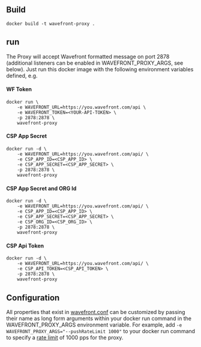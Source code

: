 ## Build

    docker build -t wavefront-proxy .

## run

The Proxy will accept Wavefront formatted message on port 2878 (additional listeners can be enabled in WAVEFRONT_PROXY_ARGS, see below). 
Just run this docker image with the following environment variables defined, e.g. 

#### WF Token

    docker run \
        -e WAVEFRONT_URL=https://you.wavefront.com/api \
        -e WAVEFRONT_TOKEN=<YOUR-API-TOKEN> \
        -p 2878:2878 \
        wavefront-proxy

#### CSP App Secret

    docker run -d \
        -e WAVEFRONT_URL=https://you.wavefront.com/api/ \
        -e CSP_APP_ID=<CSP_APP_ID> \
        -e CSP_APP_SECRET=<CSP_APP_SECRET> \
        -p 2878:2878 \
        wavefront-proxy

#### CSP App Secret and ORG Id

    docker run -d \
        -e WAVEFRONT_URL=https://you.wavefront.com/api/ \
        -e CSP_APP_ID=<CSP_APP_ID> \
        -e CSP_APP_SECRET=<CSP_APP_SECRET> \
        -e CSP_ORG_ID=<CSP_ORG_ID> \
        -p 2878:2878 \
        wavefront-proxy

#### CSP Api Token

    docker run -d \
        -e WAVEFRONT_URL=https://you.wavefront.com/api/ \
        -e CSP_API_TOKEN=<CSP_API_TOKEN> \
        -p 2878:2878 \
        wavefront-proxy

## Configuration

All properties that exist in [wavefront.conf](https://github.com/wavefrontHQ/java/blob/master/pkg/etc/wavefront/wavefront-proxy/wavefront.conf.default) can be customized by passing their name as long form arguments within your docker run command in the WAVEFRONT_PROXY_ARGS environment variable. For example, add `-e WAVEFRONT_PROXY_ARGS="--pushRateLimit 1000"` to your docker run command to specify a [rate limit](https://github.com/wavefrontHQ/java/blob/master/pkg/etc/wavefront/wavefront-proxy/wavefront.conf.default#L62) of 1000 pps for the proxy.
